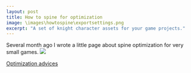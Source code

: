 ```yaml
---
layout: post
title: How to spine for optimization
image: \images\howtospine\exportsettings.png
excerpt: "A set of knight character assets for your game projects."
---
```


Several month ago I wrote a little page about spine optimization for very small games.
![]({{https://www.murlyka.com/how-to-spine/}}/images/howtospine/spinemetrics.png)

[Optimization advices](https://www.murlyka.com/how-to-spine/) 